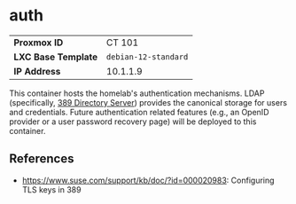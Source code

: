 # auth

| | |
|-|-|
| **Proxmox ID** | CT 101 |
| **LXC Base Template** | `debian-12-standard` |
| **IP Address** | 10.1.1.9 |

This container hosts the homelab's authentication mechanisms.  LDAP (specifically, [389 Directory Server](https://www.port389.org)) provides the canonical storage for users and credentials.  Future authentication related features (e.g., an OpenID provider or a user password recovery page) will be deployed to this container.

## References

- https://www.suse.com/support/kb/doc/?id=000020983: Configuring TLS keys in 389

